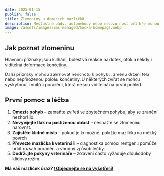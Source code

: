 ```yaml
---
date: 2025-01-15
publish: false
title: Zlomeniny u domácích mazlíčků
description: Nešťastné pády, autonehody nebo nepozornost při hře mohou vést ke zlomeninám. Jak postupovat, pokud má váš mazlíček podezření na zlomeninu?
image: /assets/images/cms-managed/kocka-homepage.webp
---
```

## Jak poznat zlomeninu

Hlavními příznaky jsou kulhání, bolestivá reakce na dotek, otok a někdy i viditelná deformace končetiny.

Další příznaky mohou zahrnovat neochotu k pohybu, změnu držení těla nebo nepřirozenou polohu končetiny. U některých zvířat se mohou vyskytnout i vnitřní poranění, která nejsou viditelná na první pohled.

## První pomoc a léčba

1. **Omezte pohyb** – zabraňte zvířeti ve zbytečném pohybu, aby se zranění nezhoršilo.
2. **Nevyvíjejte tlak na postiženou oblast** – nesnažte se zlomeninu narovnat.
3. **Zajistěte klidné místo** – pokud je to možné, položte mazlíčka na měkký povrch.
4. **Převezte mazlíčka k veterináři** – diagnostika pomocí rentgenu pomůže určit rozsah poranění a vhodný způsob léčby.
5. **Dodržujte pokyny veterináře** – zotavení často vyžaduje dlouhodobý klidový režim.

**Má váš mazlíček úraz? [📞 Objednejte se na vyšetření!](/kontakty/)**

